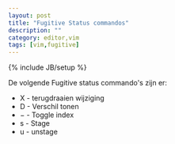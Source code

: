 ```yaml
---
layout: post
title: "Fugitive Status commandos"
description: ""
category: editor,vim
tags: [vim,fugitive]
---
```

{% include JB/setup %}


De volgende Fugitive status commando's zijn er:

* X - terugdraaien wijziging
* D - Verschil tonen
* &minus; - Toggle index
* s - Stage
* u - unstage

